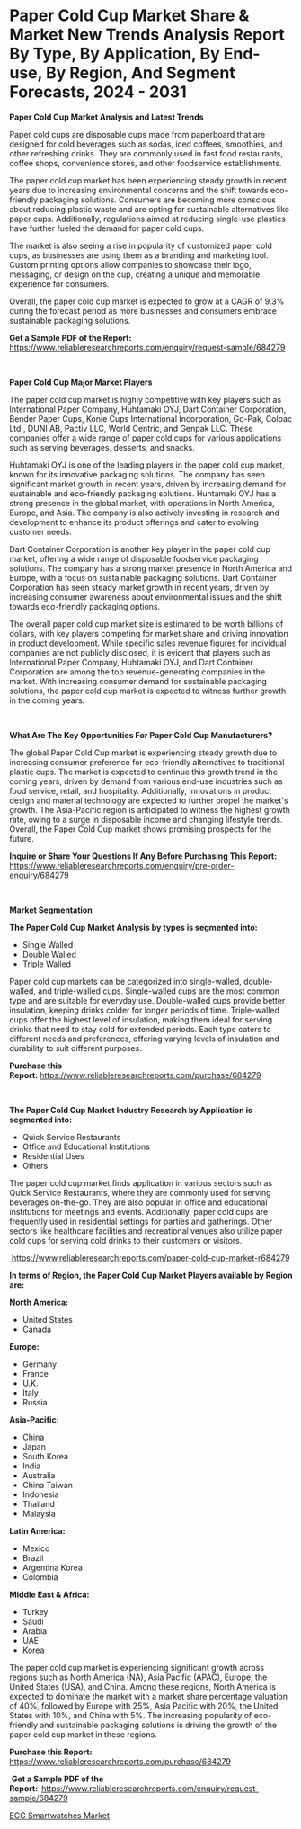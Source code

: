 <p><h1>Paper Cold Cup Market Share & Market New Trends Analysis Report By Type, By Application, By End-use, By Region, And Segment Forecasts, 2024 - 2031</h1></p><p><strong>Paper Cold Cup Market Analysis and Latest Trends</strong></p>
<p><p>Paper cold cups are disposable cups made from paperboard that are designed for cold beverages such as sodas, iced coffees, smoothies, and other refreshing drinks. They are commonly used in fast food restaurants, coffee shops, convenience stores, and other foodservice establishments.</p><p>The paper cold cup market has been experiencing steady growth in recent years due to increasing environmental concerns and the shift towards eco-friendly packaging solutions. Consumers are becoming more conscious about reducing plastic waste and are opting for sustainable alternatives like paper cups. Additionally, regulations aimed at reducing single-use plastics have further fueled the demand for paper cold cups.</p><p>The market is also seeing a rise in popularity of customized paper cold cups, as businesses are using them as a branding and marketing tool. Custom printing options allow companies to showcase their logo, messaging, or design on the cup, creating a unique and memorable experience for consumers.</p><p>Overall, the paper cold cup market is expected to grow at a CAGR of 9.3% during the forecast period as more businesses and consumers embrace sustainable packaging solutions.</p></p>
<p><strong>Get a Sample PDF of the Report:&nbsp;</strong> <a href="https://www.reliableresearchreports.com/enquiry/request-sample/684279">https://www.reliableresearchreports.com/enquiry/request-sample/684279</a></p>
<p>&nbsp;</p>
<p><strong>Paper Cold Cup Major Market Players</strong></p>
<p><p>The paper cold cup market is highly competitive with key players such as International Paper Company, Huhtamaki OYJ, Dart Container Corporation, Bender Paper Cups, Konie Cups International Incorporation, Go-Pak, Colpac Ltd., DUNI AB, Pactiv LLC, World Centric, and Genpak LLC. These companies offer a wide range of paper cold cups for various applications such as serving beverages, desserts, and snacks.</p><p>Huhtamaki OYJ is one of the leading players in the paper cold cup market, known for its innovative packaging solutions. The company has seen significant market growth in recent years, driven by increasing demand for sustainable and eco-friendly packaging solutions. Huhtamaki OYJ has a strong presence in the global market, with operations in North America, Europe, and Asia. The company is also actively investing in research and development to enhance its product offerings and cater to evolving customer needs.</p><p>Dart Container Corporation is another key player in the paper cold cup market, offering a wide range of disposable foodservice packaging solutions. The company has a strong market presence in North America and Europe, with a focus on sustainable packaging solutions. Dart Container Corporation has seen steady market growth in recent years, driven by increasing consumer awareness about environmental issues and the shift towards eco-friendly packaging options.</p><p>The overall paper cold cup market size is estimated to be worth billions of dollars, with key players competing for market share and driving innovation in product development. While specific sales revenue figures for individual companies are not publicly disclosed, it is evident that players such as International Paper Company, Huhtamaki OYJ, and Dart Container Corporation are among the top revenue-generating companies in the market. With increasing consumer demand for sustainable packaging solutions, the paper cold cup market is expected to witness further growth in the coming years.</p></p>
<p>&nbsp;</p>
<p><strong>What Are The Key Opportunities For Paper Cold Cup Manufacturers?</strong></p>
<p><p>The global Paper Cold Cup market is experiencing steady growth due to increasing consumer preference for eco-friendly alternatives to traditional plastic cups. The market is expected to continue this growth trend in the coming years, driven by demand from various end-use industries such as food service, retail, and hospitality. Additionally, innovations in product design and material technology are expected to further propel the market's growth. The Asia-Pacific region is anticipated to witness the highest growth rate, owing to a surge in disposable income and changing lifestyle trends. Overall, the Paper Cold Cup market shows promising prospects for the future.</p></p>
<p><strong>Inquire or Share Your Questions If Any Before Purchasing This Report:</strong> <a href="https://www.reliableresearchreports.com/enquiry/pre-order-enquiry/684279">https://www.reliableresearchreports.com/enquiry/pre-order-enquiry/684279</a></p>
<p>&nbsp;</p>
<p><strong>Market Segmentation</strong></p>
<p><strong>The Paper Cold Cup Market Analysis by types is segmented into:</strong></p>
<p><ul><li>Single Walled</li><li>Double Walled</li><li>Triple Walled</li></ul></p>
<p><p>Paper cold cup markets can be categorized into single-walled, double-walled, and triple-walled cups. Single-walled cups are the most common type and are suitable for everyday use. Double-walled cups provide better insulation, keeping drinks colder for longer periods of time. Triple-walled cups offer the highest level of insulation, making them ideal for serving drinks that need to stay cold for extended periods. Each type caters to different needs and preferences, offering varying levels of insulation and durability to suit different purposes.</p></p>
<p><strong>Purchase this Report:&nbsp;</strong><a href="https://www.reliableresearchreports.com/purchase/684279">https://www.reliableresearchreports.com/purchase/684279</a></p>
<p>&nbsp;</p>
<p><strong>The Paper Cold Cup Market Industry Research by Application is segmented into:</strong></p>
<p><ul><li>Quick Service Restaurants</li><li>Office and Educational Institutions</li><li>Residential Uses</li><li>Others</li></ul></p>
<p><p>The paper cold cup market finds application in various sectors such as Quick Service Restaurants, where they are commonly used for serving beverages on-the-go. They are also popular in office and educational institutions for meetings and events. Additionally, paper cold cups are frequently used in residential settings for parties and gatherings. Other sectors like healthcare facilities and recreational venues also utilize paper cold cups for serving cold drinks to their customers or visitors.</p></p>
<p><a href="https://www.reliableresearchreports.com/paper-cold-cup-market-r684279">&nbsp;https://www.reliableresearchreports.com/paper-cold-cup-market-r684279</a></p>
<p><strong>In terms of Region, the Paper Cold Cup Market Players available by Region are:</strong></p>
<p>
    <p> <strong> North America: </strong>
        <ul>
            <li>United States</li>
            <li>Canada</li>
        </ul>
        </p> 
    <p> <strong> Europe: </strong>
        <ul>
            <li>Germany</li>
            <li>France</li>
            <li>U.K.</li>
            <li>Italy</li>
            <li>Russia</li>
        </ul>
        </p> 
    <p> <strong> Asia-Pacific: </strong>
        <ul>
            <li>China</li>
            <li>Japan</li>
            <li>South Korea</li>
            <li>India</li>
            <li>Australia</li>
            <li>China Taiwan</li>
            <li>Indonesia</li>
            <li>Thailand</li>
            <li>Malaysia</li>
        </ul>
        </p> 
    <p> <strong> Latin America: </strong>
        <ul>
            <li>Mexico</li>
            <li>Brazil</li>
            <li>Argentina Korea</li>
            <li>Colombia</li>
        </ul>
        </p> 
    <p> <strong> Middle East & Africa: </strong>
        <ul>
            <li>Turkey</li>
            <li>Saudi</li>
            <li>Arabia</li>
            <li>UAE</li>
            <li>Korea</li>
        </ul>
    </p>
    </p>
<p><p>The paper cold cup market is experiencing significant growth across regions such as North America (NA), Asia Pacific (APAC), Europe, the United States (USA), and China. Among these regions, North America is expected to dominate the market with a market share percentage valuation of 40%, followed by Europe with 25%, Asia Pacific with 20%, the United States with 10%, and China with 5%. The increasing popularity of eco-friendly and sustainable packaging solutions is driving the growth of the paper cold cup market in these regions.</p></p>
<p><strong>Purchase this Report: </strong><a href="https://www.reliableresearchreports.com/purchase/684279">https://www.reliableresearchreports.com/purchase/684279</a></p>
<p>&nbsp;<strong>Get a Sample PDF of the Report:&nbsp;&nbsp;</strong><a href="https://www.reliableresearchreports.com/enquiry/request-sample/684279">https://www.reliableresearchreports.com/enquiry/request-sample/684279</a></p>
<p><strong></strong></p>
<p><p><a href="https://github.com/carolinehamilton5656/Market-Research-Report-List-1/blob/main/ecg-smartwatches-market.md">ECG Smartwatches Market</a></p></p>
